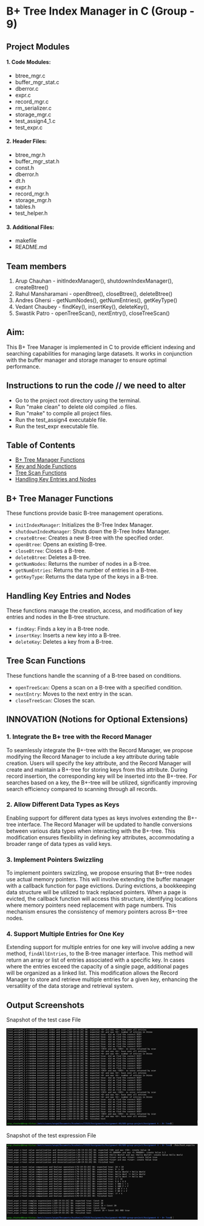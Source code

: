 # B+ Tree Index Manager in C (Group - 9)

Project Modules
--------------------------------------------------------------------------------------
#### 1. Code Modules:
- btree_mgr.c
- buffer_mgr_stat.c
- dberror.c
- expr.c
- record_mgr.c
- rm_serializer.c
- storage_mgr.c
- test_assign4_1.c
- test_expr.c

#### 2. Header Files:
- btree_mgr.h
- buffer_mgr_stat.h
- const.h
- dberror.h
- dt.h
- expr.h
- record_mgr.h
- storage_mgr.h
- tables.h
- test_helper.h

#### 3. Additional Files:
- makefile
- README.md

Team members
---------------------------------------
1. Arup Chauhan - initIndexManager(), shutdownIndexManager(), createBtree()
2. Rahul Mansharamani - openBtree(), closeBtree(), deleteBtree()
3. Andres Ghersi - getNumNodes(), getNumEntries(), getKeyType()
4. Vedant Chaubey - findKey(), insertKey(), deleteKey(),
5. Swastik Patro - openTreeScan(), nextEntry(), closeTreeScan()

Aim:
----------------------------------------------------------------------------------------

This B+ Tree Manager is implemented in C to provide efficient indexing and searching capabilities for managing large datasets. It works in conjunction with the buffer manager and storage manager to ensure optimal performance.

Instructions to run the code // we need to alter
----------------------------

- Go to the project root directory using the terminal.
- Run "make clean" to delete old compiled .o files.
- Run "make" to compile all project files.
- Run the test_assign4 executable file.
- Run the test_expr executable file.

## Table of Contents

- [B+ Tree Manager Functions](#b-tree-manager-functions)
- [Key and Node Functions](#key-and-node-functions)
- [Tree Scan Functions](#tree-scan-functions)
- [Handling Key Entries and Nodes](#handling-key-entries-and-nodes)





## B+ Tree Manager Functions

These functions provide basic B-tree management operations.

- `initIndexManager`: Initializes the B-Tree Index Manager.
- `shutdownIndexManager`: Shuts down the B-Tree Index Manager.
- `createBtree`: Creates a new B-tree with the specified order.
- `openBtree`: Opens an existing B-tree.
- `closeBtree`: Closes a B-tree.
- `deleteBtree`: Deletes a B-tree.
- `getNumNodes`: Returns the number of nodes in a B-tree.
- `getNumEntries`: Returns the number of entries in a B-tree.
- `getKeyType`: Returns the data type of the keys in a B-tree.

## Handling Key Entries and Nodes
These functions manage the creation, access, and modification of key entries and nodes in the B-tree structure.

- `findKey`: Finds a key in a B-tree node.
- `insertKey`: Inserts a new key into a B-tree.
- `deleteKey`: Deletes a key from a B-tree.

## Tree Scan Functions

These functions handle the scanning of a B-tree based on conditions.

- `openTreeScan`: Opens a scan on a B-tree with a specified condition.
- `nextEntry`: Moves to the next entry in the scan.
- `closeTreeScan`: Closes the scan.



## INNOVATION (Notions for Optional Extensions)

### 1. Integrate the B+ tree with the Record Manager

To seamlessly integrate the B+-tree with the Record Manager, we propose modifying the Record Manager to include a key attribute during table creation. Users will specify the key attribute, and the Record Manager will create and maintain a B+-tree for storing keys from this attribute. During record insertion, the corresponding key will be inserted into the B+-tree. For searches based on a key, the B+-tree will be utilized, significantly improving search efficiency compared to scanning through all records.

### 2. Allow Different Data Types as Keys

Enabling support for different data types as keys involves extending the B+-tree interface. The Record Manager will be updated to handle conversions between various data types when interacting with the B+-tree. This modification ensures flexibility in defining key attributes, accommodating a broader range of data types as valid keys.

### 3. Implement Pointers Swizzling

To implement pointers swizzling, we propose ensuring that B+-tree nodes use actual memory pointers. This will involve extending the buffer manager with a callback function for page evictions. During evictions, a bookkeeping data structure will be utilized to track replaced pointers. When a page is evicted, the callback function will access this structure, identifying locations where memory pointers need replacement with page numbers. This mechanism ensures the consistency of memory pointers across B+-tree nodes.

### 4. Support Multiple Entries for One Key

Extending support for multiple entries for one key will involve adding a new method, `findAllEntries`, to the B-tree manager interface. This method will return an array or list of entries associated with a specific key. In cases where the entries exceed the capacity of a single page, additional pages will be organized as a linked list. This modification allows the Record Manager to store and retrieve multiple entries for a given key, enhancing the versatility of the data storage and retrieval system.


Output Screenshots
---------------------------------------

Snapshot of the test case File

![alt text](./output_screenshots/Test%20Case%20File.jpeg)

Snapshot of the test expression File

![alt text](./output_screenshots/Test%20Expression%20Output.jpeg)
